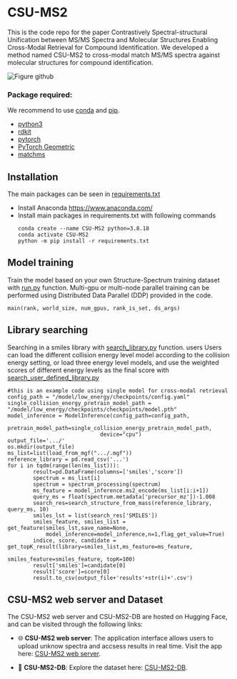 # CSU-MS2
This is the code repo for the paper Contrastively Spectral-structural Unification between MS/MS Spectra and Molecular Structures Enabling Cross-Modal Retrieval for Compound Identification. We developed a method named CSU-MS2 to cross-modal match MS/MS spectra against molecular structures for compound identification.

![Figure github](https://github.com/user-attachments/assets/81ec0f12-2f41-474c-9f3f-02ab2f610f9d)
### Package required:
We recommend to use [conda](https://conda.io/docs/user-guide/install/download.html) and [pip](https://pypi.org/project/pip/).
- [python3](https://www.python.org/) 
- [rdkit](https://rdkit.org/)    
- [pytorch](https://pytorch.org/) 
- [PyTorch Geometric](https://pytorch-geometric.readthedocs.io/en/latest/)
- [matchms](https://matchms.readthedocs.io/en/latest/)
  
## Installation
The main packages can be seen in [requirements.txt](https://github.com/tingxiecsu/CSU-MS2/tree/main/requirements.txt)
- Install Anaconda
  https://www.anaconda.com/
- Install main packages in requirements.txt with following commands 
	```shell
	conda create --name CSU-MS2 python=3.8.18
	conda activate CSU-MS2
	python -m pip install -r requirements.txt
	```

## Model training
Train the model based on your own Structure-Spectrum training dataset with [run.py](https://github.com/tingxiecsu/CSU-MS2/blob/main/CSU-MS2/run.py) function. Multi-gpu or multi-node parallel training can be performed using Distributed Data Parallel (DDP) provided in the code.

    main(rank, world_size, num_gpus, rank_is_set, ds_args)

## Library searching
Searching in a smiles library with [search_library.py](https://github.com/tingxiecsu/CSU-MS2/blob/main/search_library.py) function. users Users can load the different collision energy level model according to the collision energy setting, or load three energy level models, and use the weighted scores of different energy levels as the final score with [search_user_defined_library.py](https://github.com/tingxiecsu/CSU-MS2/blob/main/search_user_defined_library.py)

    #this is an example code using single model for cross-modal retrieval
    config_path = "/model/low_energy/checkpoints/config.yaml"
    single_collision_energy_pretrain_model_path = "/model/low_energy/checkpoints/checkpoints/model.pth"
    model_inference = ModelInference(config_path=config_path,
                                 pretrain_model_path=single_collision_energy_pretrain_model_path,
                                 device="cpu")
    output_file='.../'
    os.mkdir(output_file)
    ms_list=list(load_from_mgf(".../.mgf"))
    reference_library = pd.read_csv('...')
    for i in tqdm(range(len(ms_list))):
            result=pd.DataFrame(columns=['smiles','score'])
            spectrum = ms_list[i]
            spectrum = spectrum_processing(spectrum)
            ms_feature = model_inference.ms2_encode(ms_list[i:i+1])
            query_ms = float(spectrum.metadata['precursor_mz'])-1.008
            search_res=search_structure_from_mass(reference_library, query_ms, 10)
            smiles_lst = list(search_res['SMILES'])
            smiles_feature, smiles_list = get_feature(smiles_lst,save_name=None,
                model_inference=model_inference,n=1,flag_get_value=True)
            indice, score, candidate = get_topK_result(library=smiles_list,ms_feature=ms_feature, 
                                              smiles_feature=smiles_feature, topK=100)
            result['smiles']=candidate[0]
            result['score']=score[0]
            result.to_csv(output_file+'results'+str(i)+'.csv')
	    
## CSU-MS2 web server and Dataset
The CSU-MS2 web server and CSU-MS2-DB are hosted on Hugging Face, and can be visited through the following links:

- 🌐 **CSU-MS2 web server**: The application interface allows users to upload unknow spectra and accsess results in real time. Visit the app here: [CSU-MS2 web server](https://huggingface.co/spaces/Tingxie/CSU-MS2).

- 📂 **CSU-MS2-DB**: Explore the dataset here: [CSU-MS2-DB](https://huggingface.co/datasets/Tingxie/CSU-MS2-DB).

